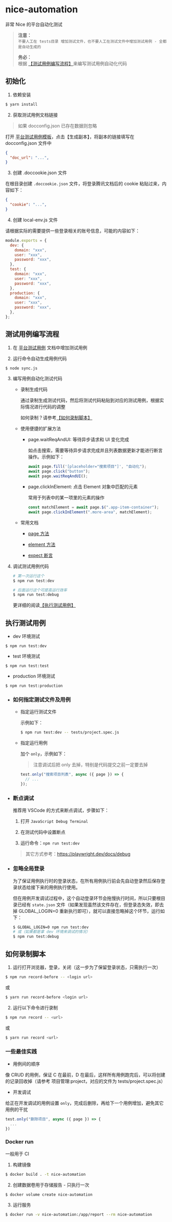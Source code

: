 # nice-automation

非常 Nice 的平台自动化测试

> **注意：**  
> `不要人工在 tests目录 增加测试文件，也不要人工在测试文件中增加测试用例 - 全都是自动生成的`
>
> **务必：**  
> 根据 [【测试用例编写流程】](#测试用例编写流程)来编写测试用例自动化代码

## 初始化

1. 依赖安装

```sh
$ yarn install
```

2. 获取测试用例文档链接

> 如果 docconfig.json 已存在数据则忽略

打开 [平台测试用例模板](https://doc.weixin.qq.com/mind/m3_AAQAnAa_ACksHFfg60qRIyRzFj0Pk?scode=AJEAIQdfAAo3NMGDQhAAQAnAa_ACk)，点击【生成副本】，将副本的链接填写在 docconfig.json 文件中

```json
{
  "doc_url": "...",
}
```

3. 创建 .doccookie.json 文件

在根目录创建 `.doccookie.json` 文件，将登录腾讯文档后的 cookie 粘贴过来，内容如下：

```json
{
  "cookie": "...",
}
```

4. 创建 local-env.js 文件

请根据实际的需要提供一些登录相关的账号信息，可能的内容如下：

```js
module.exports = {
  dev: {
    domain: "xxx",
    user: "xxx",
    password: "xxx",
  },
  test: {
    domain: "xxx",
    user: "xxx",
    password: "xxx",
  },
  production: {
    domain: "xxx",
    user: "xxx",
    password: "xxx",
  },
};
```

## 测试用例编写流程

1. 在 [平台测试用例](https://doc.weixin.qq.com/mind/m3_AAQAnAa_ACksHFfg60qRIyRzFj0Pk?scode=AJEAIQdfAAo3NMGDQhAAQAnAa_ACk) 文档中增加测试用例

2. 运行命令自动生成用例代码

```sh
$ node sync.js
```

3. 编写用例自动化测试代码

   - 录制生成代码

     通过录制生成测试代码，然后将测试代码粘贴到对应的测试用例，根据实际情况进行代码的调整

     如何录制？请参考[【如何录制脚本】](#如何录制脚本)

   - 使用便捷的扩展方法

     - page.waitReqAndUI: 等待异步请求和 UI 变化完成

       如点击搜索，需要等待异步请求完成并且列表数据更新才能进行断言操作。示例如下：

       ```js
       await page.fill('[placeholder="搜索项目"]', "自动化");
       await page.click("button");
       await page.waitReqAndUI();
       ```

     - page.clickInElement: 点击 Element 对象中匹配的元素

       常用于列表中的某一项里的元素的操作

       ```js
       const matchElement = await page.$(".app-item-container");
       await page.clickInElement(".more-area", matchElement);
       ```

   - 常用文档

     - [page 方法](https://playwright.dev/docs/api/class-page/)

     - [element 方法](https://playwright.dev/docs/api/class-elementhandle)

     - [expect 断言](https://playwright.dev/docs/assertions)

4. 调试测试用例代码

   ```sh
   # 第一次运行这个
   $ npm run test:dev

   # 后面运行这个可提高运行效率
   $ npm run test:debug
   ```

   更详细的阅读[【执行测试用例】](#执行测试用例)

## 执行测试用例

- dev 环境测试

```
$ npm run test:dev
```

- test 环境测试

```
$ npm run test:test
```

- production 环境测试

```
$ npm run test:production
```

- ### 如何指定测试文件及用例

  - 指定运行测试文件

    示例如下：

    ```sh
    $ npm run test:dev -- tests/project.spec.js
    ```

  - 指定运行用例

    加个 `only`，示例如下：

    > 注意调试后把 only 去掉，特别是代码提交之前一定要去掉

    ```js
    test.only("搜索项目列表", async ({ page }) => {
      // ...
    });
    ```

- ### 断点调试

  推荐用 VSCode 的方式来断点调试，步骤如下：

  1. 打开 `JavaScript Debug Terminal`

  2. 在测试代码中设置断点

  3. 运行命令：`npm run test:dev`

  > 其它方式参考：https://playwright.dev/docs/debug

- ### 忽略全局登录

  为了保证用例执行时的登录状态，在所有用例执行前会先自动登录然后保存登录状态给接下来的用例执行使用。

  但在用例开发调试过程中，这个自动登录环节会拖慢执行时间，所以只要根目录已经有 `state.json` 文件（如果发现虽然该文件存在，但登录态失效，即去掉 GLOBAL_LOGIN=0 重新执行即可），就可以直接忽略掉这个环节，运行如下：

  ```sh
  $ GLOBAL_LOGIN=0 npm run test:dev
  # 或（如果都是拿 dev 环境来调试的情况）
  $ npm run test:debug
  ```

## 如何录制脚本

1. 运行打开浏览器，登录，关闭（这一步为了保留登录状态，只需执行一次）

```sh
$ npm run record-before -- <login url>
```
或
```sh
$ yarn run record-before <login url>
```

2. 运行以下命令进行录制

```sh
$ npm run record -- <url>
```
或
```sh
$ yarn run record <url>
```

### 一些最佳实践

- 用例间的顺序

像 CRUD 的用例，保证 C 在最前，D 在最后，这样所有用例跑完后，可以将创建的记录回收掉（请参考 项目管理:project，对应的文件为 tests/project.spec.js）

- 开发调试

给正在开发调试的用例设置 `only`，完成后删除，再给下一个用例增加，避免其它用例的干扰

```js
test.only("删除项目", async ({ page }) => {
  ...
})
```

### Docker run

一般用于 CI

1. 构建镜像

```sh
$ docker build . -t nice-automation
```

2. 创建数据卷用于存储报告 - 只执行一次

```sh
$ docker volume create nice-automation

```

3. 运行服务

```sh
$ docker run -v nice-automation:/app/report --rm nice-automation
```
